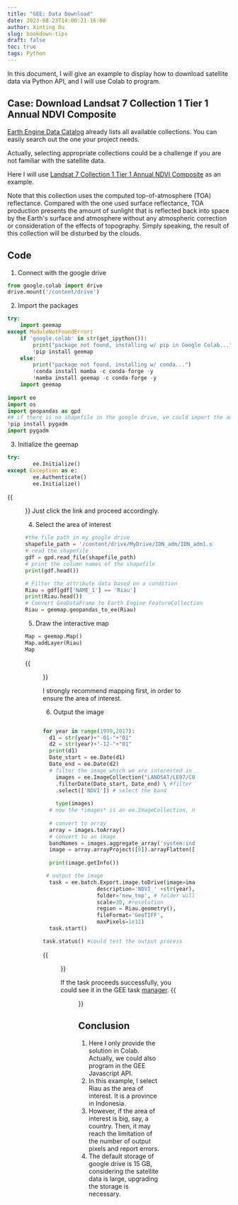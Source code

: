 ```yaml
---
title: "GEE: Data Download"
date: 2023-08-23T14:00:21-16:00
author: Xinting Du
slug: bookdown-tips
draft: false
toc: true
tags: Python
---
```




In this document, I will give an example to display how to download satellite data via Python API, and I will use Colab to program.

## Case: Download Landsat 7 Collection 1 Tier 1 Annual NDVI Composite

[Earth Engine Data Catalog](https://developers.google.com/earth-engine/datasets/catalog) already lists all available collections. You can easily search out the one your project needs. 

Actually, selecting appropriate collections could be a challenge if you are not familiar with the satellite data. 

Here I will use [Landsat 7 Collection 1 Tier 1 Annual NDVI Composite](https://developers.google.com/earth-engine/datasets/catalog/LANDSAT_LE07_C01_T1_ANNUAL_NDVI#bands) as an example.

Note that this collection uses the computed top-of-atmosphere (TOA) reflectance. Compared with the one used surface reflectance, TOA production presents the amount of sunlight that is reflected back into space by the Earth's surface and atmosphere without any atmospheric correction or consideration of the effects of topography. Simply speaking, the result of this collection will be disturbed by the clouds.

## Code

1. Connect with the google drive

```python
from google.colab import drive
drive.mount('/content/drive')
```
2. Import the packages

```python
try:
    import geemap
except ModuleNotFoundError:
    if 'google.colab' in str(get_ipython()):
        print("package not found, installing w/ pip in Google Colab...")
        !pip install geemap
    else:
        print("package not found, installing w/ conda...")
        !conda install mamba -c conda-forge -y
        !mamba install geemap -c conda-forge -y
    import geemap
    
import ee
import os
import geopandas as gpd
## if there is no shapefile in the google drive, we could import the administrative unit shapefile from package pygadm
!pip install pygadm 
import pygadm
``` 

3. Initialize the geemap

```python
try:
        ee.Initialize()
except Exception as e:
        ee.Authenticate()
        ee.Initialize()
```
{{<figure src="/media/en_blog/2023-08-22-GEE-2/pic1.png" caption="Authenticate" width="450">}}
Just click the link and proceed accordingly.

4. Select the area of interest

```python
#the file path in my google drive
shapefile_path = '/content/drive/MyDrive/IDN_adm/IDN_adm1.shp'  
# read the shapefile
gdf = gpd.read_file(shapefile_path) 
# print the column names of the shapefile
print(gdf.head()) 

# Filter the attribute data based on a condition
Riau = gdf[gdf['NAME_1'] == 'Riau']
print(Riau.head())
# Convert GeoDataFrame to Earth Engine FeatureCollection
Riau = geemap.geopandas_to_ee(Riau)
```

5. Draw the interactive map

```python
Map = geemap.Map()
Map.addLayer(Riau)
Map
```
{{<figure src="/media/en_blog/2023-08-22-GEE-2/pic2.png" caption="Map" width="450">}}

I strongly recommend mapping first, in order to ensure the area of interest. 

6. Output the image

```python

for year in range(1999,2017):
  d1 = str(year)+"-01-"+"01"
  d2 = str(year)+"-12-"+"01"
  print(d1)
  Date_start = ee.Date(d1)
  Date_end = ee.Date(d2)
  # filter the image which we are interested in
    images = ee.ImageCollection("LANDSAT/LE07/C01/T1_ANNUAL_NDVI") \ # import the ImageCollections
    .filterDate(Date_start, Date_end) \ #filter the date
    .select(['NDVI']) # select the band
  
    type(images)
  # now the *images* is an ee.ImageCollection, needs to be converted into ee.image
  
  # convert to array
  array = images.toArray()
  # convert to an image
  bandNames = images.aggregate_array('system:index')
  image = array.arrayProject([0]).arrayFlatten([bandNames])
  
  print(image.getInfo())

 # output the image
  task = ee.batch.Export.image.toDrive(image=image,
                 description='NDVI_' +str(year), # image name
                 folder='new_tmp', # folder will be automatically constructed in google drive
                 scale=30, #resolution
                 region = Riau.geometry(),
                 fileFormat='GeoTIFF',
                 maxPixels=1e12)
  task.start()
```

```python
task.status() #could test the output process
```
{{<figure src="/media/en_blog/2023-08-22-GEE-2/pic3.png" caption="Map" width="450">}}

If the task proceeds successfully, you could see it in the GEE task [manager](https://code.earthengine.google.com/tasks).
{{<figure src="/media/en_blog/2023-08-22-GEE-2/pic4.png" caption="Map" width="450">}}


## Conclusion

1. Here I only provide the solution in Colab. Actually, we could also program in the GEE Javascript API.
2. In this example, I select Riau as the area of interest. It is a province in Indonesia. 
3. However, if the area of interest is big, say, a country. Then, it may reach the limitation of the number of output pixels and report errors. 
4. The default storage of google drive is 15 GB, considering the satellite data is large, upgrading the storage is necessary.












